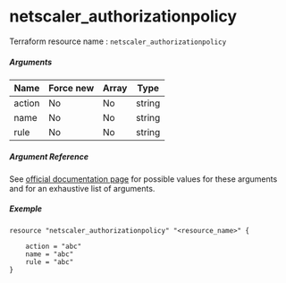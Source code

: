 # netscaler_authorizationpolicy

Terraform resource name : ```netscaler_authorizationpolicy```

##### Arguments

| Name | Force new | Array | Type |
|----|----|----|----|
|action|No|No|string|
|name|No|No|string|
|rule|No|No|string|

##### Argument Reference

See [official documentation page](https://developer-docs.citrix.com/projects/netscaler-nitro-api/en/11.0/configuration/authorization/authorizationpolicy/authorizationpolicy/) for possible values for these arguments and for an exhaustive list of arguments.

##### Exemple

```
resource "netscaler_authorizationpolicy" "<resource_name>" {

    action = "abc"
    name = "abc"
    rule = "abc"
}
```

